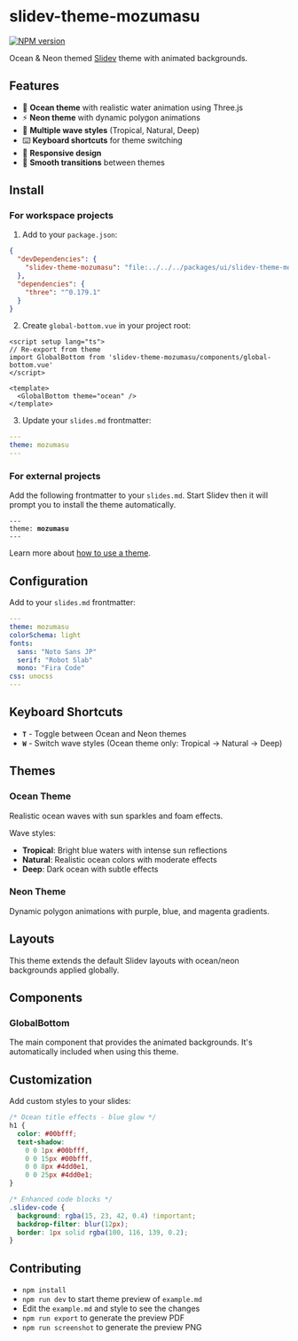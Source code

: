 # slidev-theme-mozumasu

[![NPM version](https://img.shields.io/npm/v/slidev-theme-mozumasu?color=3AB9D4&label=)](https://www.npmjs.com/package/slidev-theme-mozumasu)

Ocean & Neon themed [Slidev](https://github.com/slidevjs/slidev) theme with animated backgrounds.

## Features

- 🌊 **Ocean theme** with realistic water animation using Three.js
- ⚡ **Neon theme** with dynamic polygon animations
- 🎨 **Multiple wave styles** (Tropical, Natural, Deep)
- ⌨️ **Keyboard shortcuts** for theme switching
- 📱 **Responsive design**
- 🎯 **Smooth transitions** between themes

## Install

### For workspace projects

1. Add to your `package.json`:

```json
{
  "devDependencies": {
    "slidev-theme-mozumasu": "file:../../../packages/ui/slidev-theme-mozumasu"
  },
  "dependencies": {
    "three": "^0.179.1"
  }
}
```

2. Create `global-bottom.vue` in your project root:

```vue
<script setup lang="ts">
// Re-export from theme
import GlobalBottom from 'slidev-theme-mozumasu/components/global-bottom.vue'
</script>

<template>
  <GlobalBottom theme="ocean" />
</template>
```

3. Update your `slides.md` frontmatter:

```yaml
---
theme: mozumasu
---
```

### For external projects

Add the following frontmatter to your `slides.md`. Start Slidev then it will prompt you to install the theme automatically.

<pre><code>---
theme: <b>mozumasu</b>
---</code></pre>

Learn more about [how to use a theme](https://sli.dev/guide/theme-addon#use-theme).

## Configuration

Add to your `slides.md` frontmatter:

```yaml
---
theme: mozumasu
colorSchema: light
fonts:
  sans: "Noto Sans JP"
  serif: "Robot Slab"
  mono: "Fira Code"
css: unocss
---
```

## Keyboard Shortcuts

- **`T`** - Toggle between Ocean and Neon themes
- **`W`** - Switch wave styles (Ocean theme only: Tropical → Natural → Deep)

## Themes

### Ocean Theme
Realistic ocean waves with sun sparkles and foam effects.

Wave styles:
- **Tropical**: Bright blue waters with intense sun reflections
- **Natural**: Realistic ocean colors with moderate effects  
- **Deep**: Dark ocean with subtle effects

### Neon Theme
Dynamic polygon animations with purple, blue, and magenta gradients.

## Layouts

This theme extends the default Slidev layouts with ocean/neon backgrounds applied globally.

## Components

### GlobalBottom
The main component that provides the animated backgrounds. It's automatically included when using this theme.

## Customization

Add custom styles to your slides:

```css
/* Ocean title effects - blue glow */
h1 {
  color: #00bfff;
  text-shadow:
    0 0 1px #00bfff,
    0 0 15px #00bfff,
    0 0 8px #4dd0e1,
    0 0 25px #4dd0e1;
}

/* Enhanced code blocks */
.slidev-code {
  background: rgba(15, 23, 42, 0.4) !important;
  backdrop-filter: blur(12px);
  border: 1px solid rgba(100, 116, 139, 0.2);
}
```

## Contributing

- `npm install`
- `npm run dev` to start theme preview of `example.md`
- Edit the `example.md` and style to see the changes
- `npm run export` to generate the preview PDF
- `npm run screenshot` to generate the preview PNG
